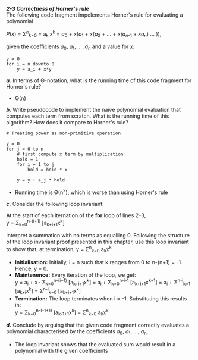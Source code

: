 ***2-3 Correctness of Horner's rule***<br>
The following code fragment impelements Horner's rule for evaluating a polynomial

*P*(*x*) = Σ<sup>*n*</sup><sub>*k*=0</sub> = a<sub>k</sub> x<sup>k</sup> = *a*<sub>0</sub> + *x*(*a*<sub>1</sub> + *x*(*a*<sub>2</sub> + ... + *x(a*<sub>*n*-1</sub> + *xa<sub>n</sub>*) ... )),

given the coefficients *a*<sub>0</sub>, *a*<sub>1</sub>, ... ,*a*<sub>n</sub> and a value for *x*:
```
y = 0
for i = n downto 0
    y = a_i + x*y
```
***a.*** In terms of Θ-notation, what is the running time of this code fragment for Horner's rule?
* Θ(n)

***b.*** Write pseudocode to implement the naive polynomial evaluation that computes each term from scratch. What is the running time of this algorithm? How does it compare to Horner's rule?
```
# Treating power as non-primitive operation

y = 0
for j = 0 to n
    # first compute x term by multiplication
    hold = 1
    for i = 1 to j
        hold = hold * x

    y = y + a_j * hold
```
* Running time is Θ(n<sup>2</sup>), which is worse than using Horner's rule

***c.*** Consider the following loop invariant:

At the start of each iternation of the **for** loop of lines 2–3,<br>
y = Σ<sub>k=0</sub><sup>n-(i+1)</sup> [a<sub>k+i+1</sub>x<sup>k</sup>]

Interpret a summation with no terms as equalling 0. Following the structure of the loop invariant proof presented in this chapter, use this loop invariant to show that, at termination, y = Σ<sup>n</sup><sub>k=0</sub> a<sub>k</sub>x<sup>k</sup>
* **Initialisation:** Initially, i = n such that k ranges from 0 to n-(n+1) = -1. Hence, y = 0.
* **Maintenence:** Every iteration of the loop, we get:<br>
y = a<sub>i</sub> + x · Σ<sub>k=0</sub><sup>n-(i+1)</sup> [a<sub>k+i+1</sub>x<sup>k</sup>] = a<sub>i</sub> + Σ<sub>k=0</sub><sup>n-i-1</sup> [a<sub>k+i+1</sub>x<sup>k+1</sup>] = a<sub>i</sub> + Σ<sup>n-i</sup><sub>k=1</sub> [a<sub>k+i</sub>x<sup>k</sup>] = Σ<sup>n-i</sup><sub>k=0</sub> [a<sub>k+i+1</sub>x<sup>k</sup>]
* **Termination:** The loop terminates when i = -1. Substituting this results in:<br>
y = Σ<sub>k=0</sub><sup>n-(-1+1)</sup> [a<sub>k-1+1</sub>x<sup>k</sup>] = Σ<sup>n</sup><sub>k=0</sub> a<sub>k</sub>x<sup>k</sup>

***d.*** Conclude by arguing that the given code fragment correctly evaluates a polynomial characterised by the coefficients *a*<sub>0</sub>, *a*<sub>1</sub>, ..., *a*<sub>n</sub>.
* The loop invariant shows that the evaluated sum would result in a polynomial with the given coefficients